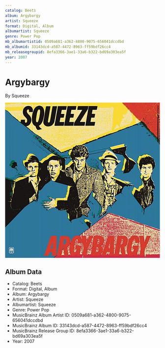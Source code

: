 ```yaml
---
catalog: Beets
album: Argybargy
artist: Squeeze
format: Digital, Album
albumartist: Squeeze
genre: Power Pop
mb_albumartistid: 0509a681-a362-4800-9075-656041dccdbd
mb_albumid: 33143dcd-a587-4472-8963-ff59bdf26cc4
mb_releasegroupid: 8efa3366-3ae1-33a6-b322-bd69a303ea5f
year: 2007
---
```


# Argybargy

By Squeeze

![](../../assets/beetscovers/Squeeze-Argybargy.jpg)

## Album Data

- Catalog: Beets
- Format: Digital, Album
- Album: Argybargy
- Artist: Squeeze
- Albumartist: Squeeze
- Genre: Power Pop
- MusicBrainz Album Artist ID: 0509a681-a362-4800-9075-656041dccdbd
- MusicBrainz Album ID: 33143dcd-a587-4472-8963-ff59bdf26cc4
- MusicBrainz Release Group ID: 8efa3366-3ae1-33a6-b322-bd69a303ea5f
- Year: 2007

